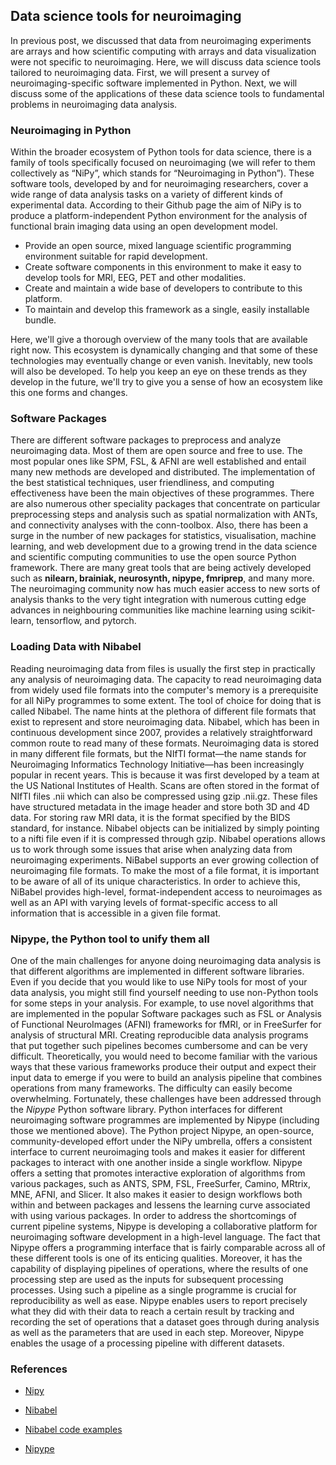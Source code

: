 ## Data science tools for neuroimaging

In previous post, we discussed that data from neuroimaging experiments are arrays and how scientific computing with arrays and data visualization were not specific to neuroimaging. Here, we will discuss data science tools tailored to neuroimaging data. First, we will present a survey of neuroimaging-specific software implemented in Python. Next, we will discuss some of the applications of these data science tools to fundamental problems in neuroimaging data analysis.

### Neuroimaging in Python

Within the broader ecosystem of Python tools for data science, there is a family of tools specifically focused on neuroimaging (we will refer to them collectively as “NiPy”, which stands for “Neuroimaging in Python”). These software tools, developed by and for neuroimaging researchers, cover a wide range of data analysis tasks on a variety of different kinds of experimental data. According to their Github page the aim of NiPy is to produce a platform-independent Python environment for the analysis of functional brain imaging data using an open development model.

+ Provide an open source, mixed language scientific programming environment suitable for rapid development.
+ Create software components in this environment to make it easy to develop tools for MRI, EEG, PET and other modalities.
+ Create and maintain a wide base of developers to contribute to this platform.
+ To maintain and develop this framework as a single, easily installable bundle.

Here, we'll give a thorough overview of the many tools that are available right now. This ecosystem is dynamically changing and that some of these technologies may eventually change or even vanish. Inevitably, new tools will also be developed. To help you keep an eye on these trends as they develop in the future, we'll try to give you a sense of how an ecosystem like this one forms and changes.


### Software Packages

There are different software packages to preprocess and analyze neuroimaging data. Most of them are open source and free to use. The most popular ones like SPM, FSL, & AFNI are well established and entail many new methods are developed and distributed. The implementation of the best statistical techniques, user friendliness, and computing effectiveness have been the main objectives of these programmes. There are also numerous other speciality packages that concentrate on particular preprocessing steps and analysis such as spatial normalization with ANTs, and connectivity analyses with the conn-toolbox. Also, there has been a surge in the number of new packages for statistics, visualisation, machine learning, and web development due to a growing trend in the data science and scientific computing communities to use the open source Python framework. There are many great tools that are being actively developed such as **nilearn, brainiak, neurosynth, nipype, fmriprep**, and many more. The neuroimaging community now has much easier access to new sorts of analysis thanks to the very tight integration with numerous cutting edge advances in neighbouring communities like machine learning using scikit-learn, tensorflow, and pytorch.

### Loading Data with Nibabel

Reading neuroimaging data from files is usually the first step in practically any analysis of neuroimaging data. The capacity to read neuroimaging data from widely used file formats into the computer's memory is a prerequisite for all NiPy programmes to some extent. The tool of choice for doing that is called Nibabel. The name hints at the plethora of different file formats that exist to represent and store neuroimaging data. Nibabel, which has been in continuous development since 2007, provides a relatively straightforward common route to read many of these formats. Neuroimaging data is stored in many different file formats, but the NIfTI format—the name stands for Neuroimaging Informatics Technology Initiative—has been increasingly popular in recent years. This is because it was first developed by a team at the US National Institutes of Health. Scans are often stored in the format of NIfTI files .nii which can also be compressed using gzip .nii.gz. These files have structured metadata in the image header and store both 3D and 4D data. For storing raw MRI data, it is the format specified by the BIDS standard, for instance. Nibabel objects can be initialized by simply pointing to a nifti file even if it is compressed through gzip. Nibabel operations allows us to work through some issues that arise when analyzing data from neuroimaging experiments. NiBabel supports an ever growing collection of neuroimaging file formats. To make the most of a file format, it is important to be aware of all of its unique characteristics. In order to achieve this, NiBabel provides high-level, format-independent access to neuroimages as well as an API with varying levels of format-specific access to all information that is accessible in a given file format. 



### Nipype, the Python tool to unify them all

One of the main challenges for anyone doing neuroimaging data analysis is that different algorithms are implemented in different software libraries. Even if you decide that you would like to use NiPy tools for most of your data analysis, you might still find yourself needing to use non-Python tools for some steps in your analysis. For example, to use novel algorithms that are implemented in the popular Software packages such as FSL or Analysis of Functional NeuroImages (AFNI) frameworks for fMRI, or in FreeSurfer for analysis of structural MRI.  Creating reproducible data analysis programs that put together such pipelines becomes cumbersome and can be very difficult. Theoretically, you would need to become familiar with the various ways that these various frameworks produce their output and expect their input data to emerge if you were to build an analysis pipeline that combines operations from many frameworks. The difficulty can easily become overwhelming. Fortunately, these challenges have been addressed through the *Nipype* Python software library. Python interfaces for different neuroimaging software programmes are implemented by Nipype (including those we mentioned above). The Python project Nipype, an open-source, community-developed effort under the NiPy umbrella, offers a consistent interface to current neuroimaging tools and makes it easier for different packages to interact with one another inside a single workflow. Nipype offers a setting that promotes interactive exploration of algorithms from various packages, such as ANTS, SPM, FSL, FreeSurfer, Camino, MRtrix, MNE, AFNI, and Slicer. It also makes it easier to design workflows both within and between packages and lessens the learning curve associated with using various packages. In order to address the shortcomings of current pipeline systems, Nipype is developing a collaborative platform for neuroimaging software development in a high-level language. The fact that Nipype offers a programming interface that is fairly comparable across all of these different tools is one of its enticing qualities. Moreover, it has the capability of displaying pipelines of operations, where the results of one processing step are used as the inputs for subsequent processing processes. Using such a pipeline as a single programme is crucial for reproducibility as well as ease. Nipype enables users to report precisely what they did with their data to reach a certain result by tracking and recording the set of operations that a dataset goes through during analysis as well as the parameters that are used in each step. Moreover, Nipype enables the usage of a processing pipeline with different datasets.
### References

+ [Nipy](https://nipy.org/)

+ [Nibabel](https://nipy.org/nibabel/gettingstarted.html) 

+ [Nibabel code examples](https://github.com/nipy/nibabel/blob/master/doc/source/old/examples.txt)

+ [Nipype](https://nipype.readthedocs.io/en/latest/)
